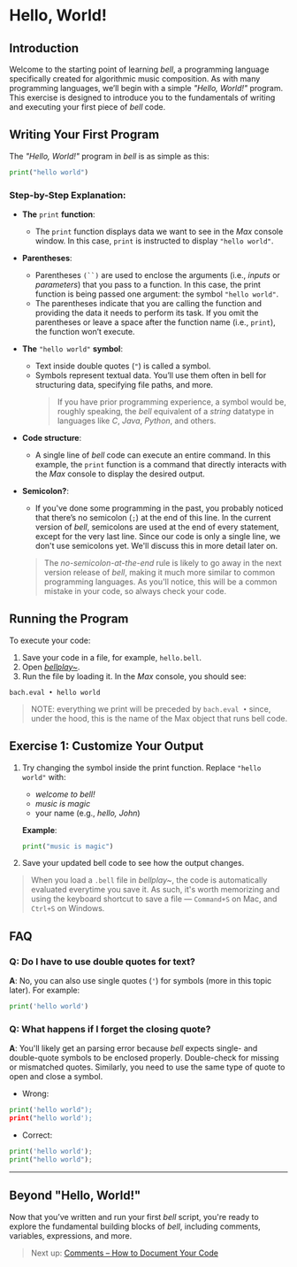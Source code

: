 # Hello, World!

## Introduction

Welcome to the starting point of learning _bell_, a programming language specifically created for algorithmic music composition. As with many programming languages, we’ll begin with a simple _"Hello, World!"_ program. This exercise is designed to introduce you to the fundamentals of writing and executing your first piece of _bell_ code.

## Writing Your First Program

The _"Hello, World!"_ program in _bell_ is as simple as this:

```py
print("hello world")
```

### Step-by-Step Explanation:

- **The** `print` **function**:
  - The `print` function displays data we want to see in the _Max_ console window. In this case, `print` is instructed to display `"hello world"`.
- **Parentheses**:
  - Parentheses ` (``) ` are used to enclose the arguments (i.e., _inputs_ or _parameters_) that you pass to a function. In this case, the print function is being passed one argument: the symbol `"hello world"`.
  - The parentheses indicate that you are calling the function and providing the data it needs to perform its task. If you omit the parentheses or leave a space after the function name (i.e., `print`), the function won’t execute.
- **The** `"hello world"` **symbol**:
  - Text inside double quotes (`"`) is called a symbol.
  - Symbols represent textual data. You’ll use them often in bell for structuring data, specifying file paths, and more.
    > If you have prior programming experience, a symbol would be, roughly speaking, the _bell_ equivalent of a _string_ datatype in languages like _C_, _Java_, _Python_, and others.
- **Code structure**:
  - A single line of _bell_ code can execute an entire command. In this example, the `print` function is a command that directly interacts with the _Max_ console to display the desired output.
- **Semicolon?**:

  - If you've done some programming in the past, you probably noticed that there’s no semicolon (`;`) at the end of this line. In the current version of _bell_, semicolons are used at the end of every statement, except for the very last line. Since our code is only a single line, we don't use semicolons yet. We'll discuss this in more detail later on.

  > The _no-semicolon-at-the-end_ rule is likely to go away in the next version release of _bell_, making it much more similar to common programming languages. As you'll notice, this will be a common mistake in your code, so always check your code.

## Running the Program

To execute your code:

1. Save your code in a file, for example, `hello.bell`.
2. Open [_bellplay~_](https://github.com/felipetovarhenao/bellplay/releases/latest).
3. Run the file by loading it. In the _Max_ console, you should see:

```
bach.eval • hello world
```

> NOTE: everything we print will be preceded by `bach.eval •` since, under the hood, this is the name of the Max object that runs bell code.

## Exercise 1: Customize Your Output

1. Try changing the symbol inside the print function. Replace `"hello world"` with:

   - _welcome to bell!_
   - _music is magic_
   - your name (e.g., _hello, John_)

   **Example**:

   ```py
   print("music is magic")
   ```

2. Save your updated bell code to see how the output changes.

> When you load a `.bell` file in _bellplay~_, the code is automatically evaluated everytime you save it. As such, it's worth memorizing and using the keyboard shortcut to save a file — `Command+S` on Mac, and `Ctrl+S` on Windows.

## FAQ

### Q: Do I have to use double quotes for text?

**A**: No, you can also use single quotes (`'`) for symbols (more in this topic later). For example:

```py
print('hello world')
```

### Q: What happens if I forget the closing quote?

**A**: You'll likely get an parsing error because _bell_ expects single- and double-quote symbols to be enclosed properly. Double-check for missing or mismatched quotes. Similarly, you need to use the same type of quote to open and close a symbol.

- Wrong:

```py
print('hello world");
print("hello world');
```

- Correct:

```py
print('hello world');
print("hello world");
```

---

## Beyond "Hello, World!"

Now that you’ve written and run your first _bell_ script, you're ready to explore the fundamental building blocks of _bell_, including comments, variables, expressions, and more.

> Next up: [Comments – How to Document Your Code](02_comments.md)
